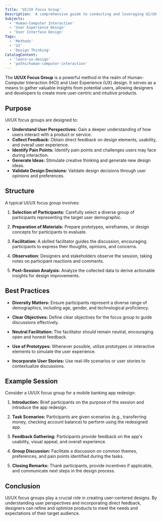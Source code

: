 ```yaml
---
Title: 'UI/UX Focus Group'
Description: 'A comprehensive guide to conducting and leveraging UI/UX focus groups for user-centered design.'
Subjects:
  - 'Human-Computer Interaction'
  - 'User Experience Design'
  - 'User Interface Design'
Tags:
  - 'Methods'
  - 'UI'
  - 'Design Thinking'
CatalogContent:
  - 'learn-ux-design'
  - 'paths/human-computer-interaction'
---
```


The **UI/UX Focus Group** is a powerful method in the realm of Human-Computer Interaction (HCI) and User Experience (UX) design. It serves as a means to gather valuable insights from potential users, allowing designers and developers to create more user-centric and intuitive products.

## Purpose

UI/UX focus groups are designed to:

- **Understand User Perspectives:** Gain a deeper understanding of how users interact with a product or service.
- **Collect Feedback:** Obtain direct feedback on design elements, usability, and overall user experience.
- **Identify Pain Points:** Identify pain points and challenges users may face during interaction.
- **Generate Ideas:** Stimulate creative thinking and generate new design ideas.
- **Validate Design Decisions:** Validate design decisions through user opinions and preferences.

## Structure

A typical UI/UX focus group involves:

1. **Selection of Participants:** Carefully select a diverse group of participants representing the target user demographic.
  
2. **Preparation of Materials:** Prepare prototypes, wireframes, or design concepts for participants to evaluate.

3. **Facilitation:** A skilled facilitator guides the discussion, encouraging participants to express their thoughts, opinions, and concerns.

4. **Observation:** Designers and stakeholders observe the session, taking notes on participant reactions and comments.

5. **Post-Session Analysis:** Analyze the collected data to derive actionable insights for design improvements.

## Best Practices

- **Diversity Matters:** Ensure participants represent a diverse range of demographics, including age, gender, and technological proficiency.
  
- **Clear Objectives:** Define clear objectives for the focus group to guide discussions effectively.

- **Neutral Facilitation:** The facilitator should remain neutral, encouraging open and honest feedback.

- **Use of Prototypes:** Whenever possible, utilize prototypes or interactive elements to simulate the user experience.

- **Incorporate User Stories:** Use real-life scenarios or user stories to contextualize discussions.

## Example Session

Consider a UI/UX focus group for a mobile banking app redesign:

1. **Introduction:** Brief participants on the purpose of the session and introduce the app redesign.

2. **Task Scenarios:** Participants are given scenarios (e.g., transferring money, checking account balance) to perform using the redesigned app.

3. **Feedback Gathering:** Participants provide feedback on the app's usability, visual appeal, and overall experience.

4. **Group Discussion:** Facilitate a discussion on common themes, preferences, and pain points identified during the tasks.

5. **Closing Remarks:** Thank participants, provide incentives if applicable, and communicate next steps in the design process.

## Conclusion

UI/UX focus groups play a crucial role in creating user-centered designs. By understanding user perspectives and incorporating direct feedback, designers can refine and optimize products to meet the needs and expectations of their target audience.
